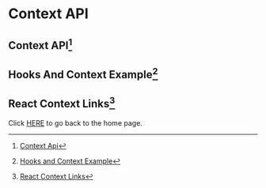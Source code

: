 # Context API

## Context API[^1]

## Hooks And Context Example[^2]

## React Context Links[^3] 

Click [HERE](README.md) to go back to the home page.

[^1]: [Context Api](https://reactjs.org/docs/context.html)

[^2]: [Hooks and Context Example](https://medium.com/swlh/snackbars-in-react-an-exercise-in-hooks-and-context-299b43fd2a2b)

[^3]: [React Context Links](https://github.com/diegohaz/awesome-react-context)